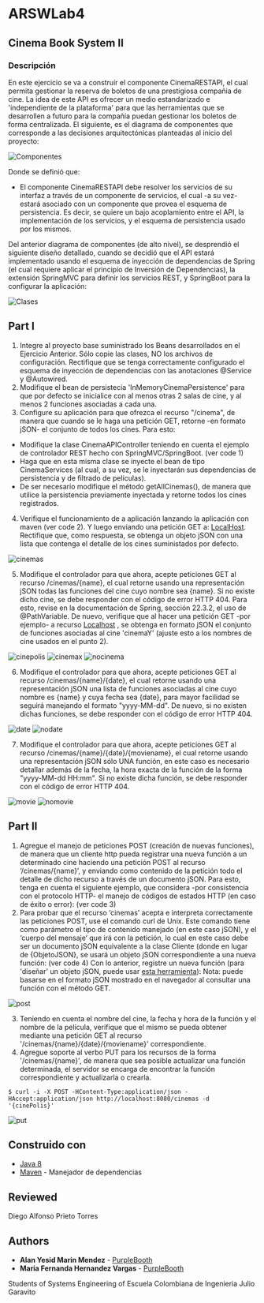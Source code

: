 # ARSWLab4

## Cinema Book System II

### Descripción 
En este ejercicio se va a construír el componente CinemaRESTAPI, el cual permita gestionar la reserva de boletos de una prestigiosa compañia de cine. La idea de este API es ofrecer un medio estandarizado e 'independiente de la plataforma' para que las herramientas que se desarrollen a futuro para la compañía puedan gestionar los boletos de forma centralizada. El siguiente, es el diagrama de componentes que corresponde a las decisiones arquitectónicas planteadas al inicio del proyecto:

![Componentes](https://github.com/mariahv9/ARSWLab4/blob/master/CINEMA%20II/img/CompDiag.png)

Donde se definió que:
* El componente CinemaRESTAPI debe resolver los servicios de su interfaz a través de un componente de servicios, el cual -a su vez- estará asociado con un componente que provea el esquema de persistencia. Es decir, se quiere un bajo acoplamiento entre el API, la implementación de los servicios, y el esquema de persistencia usado por los mismos.

Del anterior diagrama de componentes (de alto nivel), se desprendió el siguiente diseño detallado, cuando se decidió que el API estará implementado usando el esquema de inyección de dependencias de Spring (el cual requiere aplicar el principio de Inversión de Dependencias), la extensión SpringMVC para definir los servicios REST, y SpringBoot para la configurar la aplicación:

![Clases](https://github.com/mariahv9/ARSWLab4/blob/master/CINEMA%20II/img/ClassDiagram.png)

## Part I

1. Integre al proyecto base suministrado los Beans desarrollados en el Ejercicio Anterior. Sólo copie las clases, NO los archivos de configuración. Rectifique que se tenga correctamente configurado el esquema de inyección de dependencias con las anotaciones @Service y @Autowired.
2. Modifique el bean de persistecia 'InMemoryCinemaPersistence' para que por defecto se inicialice con al menos otras 2 salas de cine, y al menos 2 funciones asociadas a cada una.
3. Configure su aplicación para que ofrezca el recurso "/cinema", de manera que cuando se le haga una petición GET, retorne -en formato jSON- el conjunto de todos los cines. Para esto:
* Modifique la clase CinemaAPIController teniendo en cuenta el ejemplo de controlador REST hecho con SpringMVC/SpringBoot. (ver code 1)
* Haga que en esta misma clase se inyecte el bean de tipo CinemaServices (al cual, a su vez, se le inyectarán sus dependencias de persistencia y de filtrado de películas).
* De ser necesario modifique el método getAllCinemas(), de manera que utilice la persistencia previamente inyectada y retorne todos los cines registrados.
4. Verifique el funcionamiento de a aplicación lanzando la aplicación con maven (ver code 2). Y luego enviando una petición GET a:  [LocalHost](http://localhost:8080/cinemas). Rectifique que, como respuesta, se obtenga un objeto jSON con una lista que contenga el detalle de los cines suministados por defecto.

![cinemas](https://github.com/mariahv9/ARSWLab4/blob/master/CINEMA%20II/img/cinemas.png)

5. Modifique el controlador para que ahora, acepte peticiones GET al recurso /cinemas/{name}, el cual retorne usando una representación jSON todas las funciones del cine cuyo nombre sea {name}. Si no existe dicho cine, se debe responder con el código de error HTTP 404. Para esto, revise en la documentación de Spring, sección 22.3.2, el uso de @PathVariable. De nuevo, verifique que al hacer una petición GET -por ejemplo- a recurso [Localhost](http://localhost:8080/cinemas/cinemaY) , se obtenga en formato jSON el conjunto de funciones asociadas al cine 'cinemaY' (ajuste esto a los nombres de cine usados en el punto 2).

![cinepolis](https://github.com/mariahv9/ARSWLab4/blob/master/CINEMA%20II/img/cinePolis.png)
![cinemax](https://github.com/mariahv9/ARSWLab4/blob/master/CINEMA%20II/img/cinemaX.png)
![nocinema](https://github.com/mariahv9/ARSWLab4/blob/master/CINEMA%20II/img/notcinema.png)

6. Modifique el controlador para que ahora, acepte peticiones GET al recurso /cinemas/{name}/{date}, el cual retorne usando una representación jSON una lista de funciones asociadas al cine cuyo nombre es {name} y cuya fecha sea {date}, para mayor facilidad se seguirá manejando el formato "yyyy-MM-dd". De nuevo, si no existen dichas funciones, se debe responder con el código de error HTTP 404.

![date](https://github.com/mariahv9/ARSWLab4/blob/master/CINEMA%20II/img/date.png)
![nodate](https://github.com/mariahv9/ARSWLab4/blob/master/CINEMA%20II/img/nodate.png)

7. Modifique el controlador para que ahora, acepte peticiones GET al recurso /cinemas/{name}/{date}/{moviename}, el cual retorne usando una representación jSON sólo UNA función, en este caso es necesario detallar además de la fecha, la hora exacta de la función de la forma "yyyy-MM-dd HH:mm". Si no existe dicha función, se debe responder con el código de error HTTP 404.

![movie](https://github.com/mariahv9/ARSWLab4/blob/master/CINEMA%20II/img/movie.png)
![nomovie](https://github.com/mariahv9/ARSWLab4/blob/master/CINEMA%20II/img/nomovie.png)

## Part II

1. Agregue el manejo de peticiones POST (creación de nuevas funciones), de manera que un cliente http pueda registrar una nueva función a un determinado cine haciendo una petición POST al recurso ‘/cinemas/{name}’, y enviando como contenido de la petición todo el detalle de dicho recurso a través de un documento jSON. Para esto, tenga en cuenta el siguiente ejemplo, que considera -por consistencia con el protocolo HTTP- el manejo de códigos de estados HTTP (en caso de éxito o error): (ver code 3)
2. Para probar que el recurso ‘cinemas’ acepta e interpreta correctamente las peticiones POST, use el comando curl de Unix. Este comando tiene como parámetro el tipo de contenido manejado (en este caso jSON), y el ‘cuerpo del mensaje’ que irá con la petición, lo cual en este caso debe ser un documento jSON equivalente a la clase Cliente (donde en lugar de {ObjetoJSON}, se usará un objeto jSON correspondiente a una nueva función: (ver code 4) Con lo anterior, registre un nueva función (para 'diseñar' un objeto jSON, puede usar [esta herramienta](https://jsoneditoronline.org/)): Nota: puede basarse en el formato jSON mostrado en el navegador al consultar una función con el método GET.

![post](https://github.com/mariahv9/ARSWLab4/blob/master/CINEMA%20II/img/post.png)

3. Teniendo en cuenta el nombre del cine, la fecha y hora de la función y el nombre de la película, verifique que el mismo se pueda obtener mediante una petición GET al recurso '/cinemas/{name}/{date}/{moviename}' correspondiente.
4. Agregue soporte al verbo PUT para los recursos de la forma '/cinemas/{name}', de manera que sea posible actualizar una función determinada, el servidor se encarga de encontrar la función correspondiente y actualizarla o crearla.

```
$ curl -i -X POST -HContent-Type:application/json -HAccept:application/json http://localhost:8080/cinemas -d '{cinePolis}'
```

![put](https://github.com/mariahv9/ARSWLab4/blob/master/CINEMA%20II/img/put.png)

## Construido con 

* [Java 8](https://www.java.com/es/about/whatis_java.jsp)
* [Maven](https://maven.apache.org/) - Manejador de dependencias

## Reviewed

Diego Alfonso Prieto Torres

## Authors

* **Alan Yesid Marin Mendez** - [PurpleBooth](https://github.com/Elan-MarMEn)
* **Maria Fernanda Hernandez Vargas** - [PurpleBooth](https://github.com/mariahv9)


Students of Systems Engineering of Escuela Colombiana de Ingenieria Julio Garavito 
